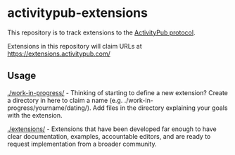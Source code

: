 # activitypub-extensions

This repository is to track extensions to the [ActivityPub protocol](https://activitypub.com).

Extensions in this repository will claim URLs at https://extensions.activitypub.com/ 

## Usage

[./work-in-progress/](./work-in-progress) - Thinking of starting to define a new extension? Create a directory in here to claim a name (e.g. ./work-in-progress/yourname/dating/). Add files in the directory explaining your goals with the extension.

[./extensions/](./extensions) - Extensions that have been developed far enough to have clear documentation, examples, accountable editors, and are ready to request implementation from a broader community.

